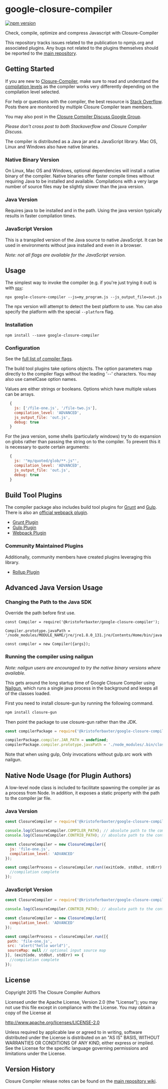 # google-closure-compiler
[![npm version](https://badge.fury.io/js/google-closure-compiler.svg)](https://badge.fury.io/js/google-closure-compiler)

Check, compile, optimize and compress Javascript with Closure-Compiler

This repository tracks issues related to the publication to npmjs.org and associated plugins.
Any bugs not related to the plugins themselves should be reported to the
[main repository](https://github.com/google/closure-compiler/).

## Getting Started
If you are new to [Closure-Compiler](https://developers.google.com/closure/compiler/), make
sure to read and understand the
[compilation levels](https://developers.google.com/closure/compiler/docs/compilation_levels) as
the compiler works very differently depending on the compilation level selected.

For help or questions with the compiler, the best resource is
[Stack Overflow](http://stackoverflow.com/questions/tagged/google-closure-compiler). Posts there
are monitored by multiple Closure Compiler team members.

You may also post in the
[Closure Compiler Discuss Google Group](https://groups.google.com/forum/#!forum/closure-compiler-discuss).

*Please don't cross post to both Stackoverflow and Closure Compiler Discuss.*

The compiler is distributed as a Java jar and a JavaScript library. Mac OS, Linux and Windows also have native binaries.

### Native Binary Version
On Linux, Mac OS and Windows, optional dependencies will install a native binary of the compiler.
Native binaries offer faster compile times without requiring Java to be installed and available.
Compilations with a very large number of source files may be slightly slower than the java version.

### Java Version
Requires java to be installed and in the path. Using the java version typically results in faster compilation times.

### JavaScript Version
This is a transpiled version of the Java source to native JavaScript. It can be used in environments without
java installed and even in a browser.

*Note: not all flags are available for the JavaScript version.*

## Usage
The simplest way to invoke the compiler (e.g. if you're just trying it out) is with [`npx`](https://www.npmjs.com/package/npx):

    npx google-closure-compiler --js=my_program.js --js_output_file=out.js

The npx version will attempt to detect the best platform to use. You can also specify the platform
with the special `--platform` flag.

### Installation

```
npm install --save google-closure-compiler
```

### Configuration

See the [full list of compiler flags](https://github.com/google/closure-compiler/wiki/Flags-and-Options).

The build tool plugins take options objects. The option parameters map directly to the
compiler flags without the leading '--' characters. You may also use camelCase option names.

Values are either strings or booleans. Options which have multiple values can be arrays.

```js
  {
    js: ['/file-one.js', '/file-two.js'],
    compilation_level: 'ADVANCED',
    js_output_file: 'out.js',
    debug: true
  }
```

For the java version, some shells (particularly windows) try to do expansion on globs rather
than passing the string on to the compiler. To prevent this it is necessary to quote
certain arguments:

```js
  {
    js: '"my/quoted/glob/**.js"',
    compilation_level: 'ADVANCED',
    js_output_file: 'out.js',
    debug: true
  }
```

## Build Tool Plugins
The compiler package also includes build tool plugins for [Grunt](http://gruntjs.com/) and [Gulp](http://gulpjs.com/). There is also an [official webpack plugin](https://www.npmjs.com/package/closure-webpack-plugin).

 * [Grunt Plugin](https://github.com/google/closure-compiler-npm/blob/master/packages/google-closure-compiler/docs/grunt.md)
 * [Gulp Plugin](https://github.com/google/closure-compiler-npm/blob/master/packages/google-closure-compiler/docs/gulp.md)
 * [Webpack Plugin](https://github.com/webpack-contrib/closure-webpack-plugin)

### Community Maintained Plugins
Additionally, community members have created plugins leveraging this library.
 * [Rollup Plugin](https://github.com/ampproject/rollup-plugin-closure-compiler)

## Advanced Java Version Usage

### Changing the Path to the Java SDK

Override the path before first use.

```
const Compiler = require('@kristoferbaxter/google-closure-compiler');

Compiler.prototype.javaPath = '/node_modules/MODULE_NAME/jre/jre1.8.0_131.jre/Contents/Home/bin/java';

const compiler = new Compiler({args});
```

### Running the compiler using nailgun
*Note: nailgun users are encouraged to try the native binary versions where available.*

This gets around the long startup time of Google Closure Compiler using
[Nailgun](https://github.com/facebook/nailgun), which runs a single java process in the background
and keeps all of the classes loaded.

First you need to install closure-gun by running the following command.
```bash
npm install closure-gun
```

Then point the package to use closure-gun rather than the JDK.

```js
const compilerPackage = require('@kristoferbaxter/google-closure-compiler');

compilerPackage.compiler.JAR_PATH = undefined;
compilerPackage.compiler.prototype.javaPath = './node_modules/.bin/closure-gun'
```

Note that when using gulp, Only invocations without gulp.src work with nailgun.

## Native Node Usage (for Plugin Authors)
A low-level node class is included to facilitate spawning the compiler jar as a process from Node.
In addition, it exposes a static property with the path to the compiler jar file.

### Java Version

```js
const ClosureCompiler = require('@kristoferbaxter/google-closure-compiler').compiler;

console.log(ClosureCompiler.COMPILER_PATH); // absolute path to the compiler jar
console.log(ClosureCompiler.CONTRIB_PATH); // absolute path to the contrib folder which contain externs

const closureCompiler = new ClosureCompiler({
  js: 'file-one.js',
  compilation_level: 'ADVANCED'
});

const compilerProcess = closureCompiler.run((exitCode, stdOut, stdErr) => {
  //compilation complete
});
```

### JavaScript Version

```js
const ClosureCompiler = require('@kristoferbaxter/google-closure-compiler').jsCompiler;

console.log(ClosureCompiler.CONTRIB_PATH); // absolute path to the contrib folder which contains externs

const closureCompiler = new ClosureCompiler({
  compilation_level: 'ADVANCED'
});

const compilerProcess = closureCompiler.run([{
 path: 'file-one.js',
 src: 'alert("hello world")',
 sourceMap: null // optional input source map
}], (exitCode, stdOut, stdErr) => {
  //compilation complete
});
```

## License
Copyright 2015 The Closure Compiler Authors

Licensed under the Apache License, Version 2.0 (the "License");
you may not use this file except in compliance with the License.
You may obtain a copy of the License at

   http://www.apache.org/licenses/LICENSE-2.0

Unless required by applicable law or agreed to in writing, software
distributed under the License is distributed on an "AS IS" BASIS,
WITHOUT WARRANTIES OR CONDITIONS OF ANY KIND, either express or implied.
See the License for the specific language governing permissions and
limitations under the License.

## Version History
Closure Compiler release notes can be found on the
[main repository wiki](https://github.com/google/closure-compiler/wiki/Binary-Downloads).
